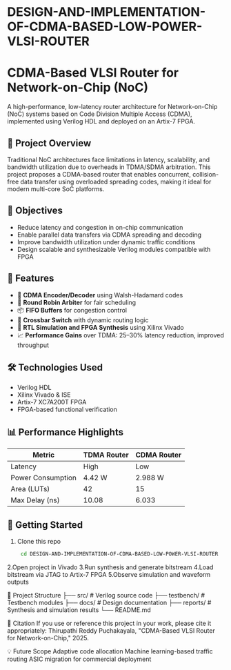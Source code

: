 # DESIGN-AND-IMPLEMENTATION-OF-CDMA-BASED-LOW-POWER-VLSI-ROUTER
# CDMA-Based VLSI Router for Network-on-Chip (NoC)

A high-performance, low-latency router architecture for Network-on-Chip (NoC) systems based on Code Division Multiple Access (CDMA), implemented using Verilog HDL and deployed on an Artix-7 FPGA.

## 🚀 Project Overview

Traditional NoC architectures face limitations in latency, scalability, and bandwidth utilization due to overheads in TDMA/SDMA arbitration. This project proposes a CDMA-based router that enables concurrent, collision-free data transfer using overloaded spreading codes, making it ideal for modern multi-core SoC platforms.

## 🎯 Objectives

- Reduce latency and congestion in on-chip communication
- Enable parallel data transfers via CDMA spreading and decoding
- Improve bandwidth utilization under dynamic traffic conditions
- Design scalable and synthesizable Verilog modules compatible with FPGA

## 🧩 Features

- 🧬 **CDMA Encoder/Decoder** using Walsh-Hadamard codes
- 🧠 **Round Robin Arbiter** for fair scheduling
- 📦 **FIFO Buffers** for congestion control
- 🔀 **Crossbar Switch** with dynamic routing logic
- 🔧 **RTL Simulation and FPGA Synthesis** using Xilinx Vivado
- 📈 **Performance Gains** over TDMA: 25–30% latency reduction, improved throughput

## 🛠️ Technologies Used

- Verilog HDL
- Xilinx Vivado & ISE
- Artix-7 XC7A200T FPGA
- FPGA-based functional verification

## 📊 Performance Highlights

| Metric              | TDMA Router | CDMA Router |
|---------------------|-------------|-------------|
| Latency             | High        | Low         |
| Power Consumption   | 4.42 W      | 2.988 W     |
| Area (LUTs)         | 42          | 15          |
| Max Delay (ns)      | 10.08       | 6.033       |

## 🧪 Getting Started

1. Clone this repo  
   ```bash git clone https://github.com/ThirupathiReddyPuchakayala/DESIGN-AND-IMPLEMENTATION-OF-CDMA-BASED-LOW-POWER-VLSI-ROUTER.git
    cd DESIGN-AND-IMPLEMENTATION-OF-CDMA-BASED-LOW-POWER-VLSI-ROUTER
2.Open project in Vivado
3.Run synthesis and generate bitstream
4.Load bitstream via JTAG to Artix-7 FPGA
5.Observe simulation and waveform outputs

📂 Project Structure
├── src/              # Verilog source code
├── testbench/        # Testbench modules
├── docs/             # Design documentation
├── reports/          # Synthesis and simulation results
└── README.md

📖 Citation
If you use or reference this project in your work, please cite it appropriately:
Thirupathi Reddy Puchakayala, "CDMA-Based VLSI Router for Network-on-Chip," 2025.

💡 Future Scope
Adaptive code allocation
Machine learning-based traffic routing
ASIC migration for commercial deployment
